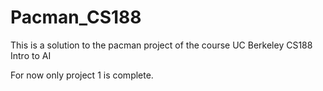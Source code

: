 # Pacman_CS188
This is a solution to the pacman project of the course UC Berkeley CS188 Intro to AI

For now only project 1 is complete.
